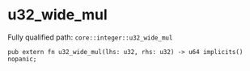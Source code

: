 # u32_wide_mul

Fully qualified path: `core::integer::u32_wide_mul`

<pre><code class="language-rust">pub extern fn u32_wide_mul(lhs: u32, rhs: u32) -&gt; u64 implicits() nopanic;</code></pre>

